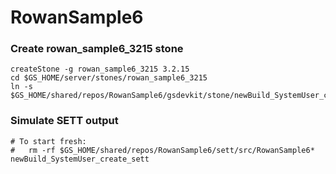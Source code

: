 # RowanSample6

### Create rowan_sample6_3215 stone
```
createStone -g rowan_sample6_3215 3.2.15
cd $GS_HOME/server/stones/rowan_sample6_3215
ln -s $GS_HOME/shared/repos/RowanSample6/gsdevkit/stone/newBuild_SystemUser_create_sett
```
### Simulate SETT output
```
# To start fresh:
#   rm -rf $GS_HOME/shared/repos/RowanSample6/sett/src/RowanSample6*
newBuild_SystemUser_create_sett
```
